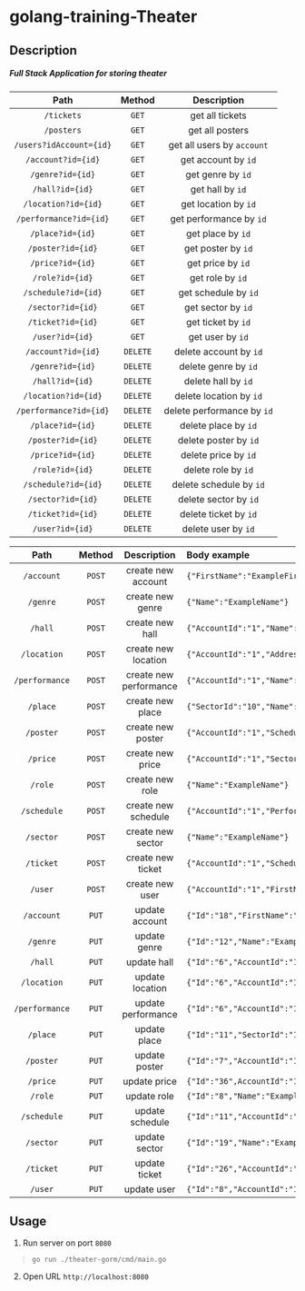 # golang-training-Theater

## Description

##### Full Stack Application for storing theater

|Path|Method|Description|
|:---:|:---:|:---:|
|```/tickets```|```GET```|get all tickets|
|```/posters```|```GET```|get all posters|
|```/users?idAccount={id}```|```GET```|get all users by ```account```|
|```/account?id={id}```|```GET```|get account by ```id```|
|```/genre?id={id}```|```GET```|get genre by ```id```|
|```/hall?id={id}```|```GET```|get hall by ```id```|
|```/location?id={id}```|```GET```|get location by ```id```|
|```/performance?id={id}```|```GET```|get performance by ```id```|
|```/place?id={id}```|```GET```|get place by ```id```|
|```/poster?id={id}```|```GET```|get poster by ```id```|
|```/price?id={id}```|```GET```|get price by ```id```|
|```/role?id={id}```|```GET```|get role by ```id```|
|```/schedule?id={id}```|```GET```|get schedule by ```id```|
|```/sector?id={id}```|```GET```|get sector by ```id```|
|```/ticket?id={id}```|```GET```|get ticket by ```id```|
|```/user?id={id}```|```GET```|get user by ```id```|
|```/account?id={id}```|```DELETE```|delete account by ```id```|
|```/genre?id={id}```|```DELETE```|delete genre by ```id```|
|```/hall?id={id}```|```DELETE```|delete hall by ```id```|
|```/location?id={id}```|```DELETE```|delete location by ```id```|
|```/performance?id={id}```|```DELETE```|delete performance by ```id```|
|```/place?id={id}```|```DELETE```|delete place by ```id```|
|```/poster?id={id}```|```DELETE```|delete poster by ```id```|
|```/price?id={id}```|```DELETE```|delete price by ```id```|
|```/role?id={id}```|```DELETE```|delete role by ```id```|
|```/schedule?id={id}```|```DELETE```|delete schedule by ```id```|
|```/sector?id={id}```|```DELETE```|delete sector by ```id```|
|```/ticket?id={id}```|```DELETE```|delete ticket by ```id```|
|```/user?id={id}```|```DELETE```|delete user by ```id```|

|Path|Method|Description|Body example|
|:---:|:---:|:---:|:---|
|```/account```|```POST```|create new account|```{"FirstName":"ExampleFirstName","LastName":"ExampleLastName","PhoneNumber":"ExamplePhoneNumber","Email":"Example@gmail.com"}```|
|```/genre```|```POST```|create new genre|```{"Name":"ExampleName"}```|
|```/hall```|```POST```|create new hall|```{"AccountId":"1","Name":"ExampleName","Capacity":"9999","LocationId":"1"}```|
|```/location```|```POST```|create new location|```{"AccountId":"1","Address":"ExampleAddress","PhoneNumber":"+777777777777"}```|
|```/performance```|```POST```|create new performance|```{"AccountId":"1","Name":"ExampleName","GenreId":"1","Duration":"1:00"}```|
|```/place```|```POST```|create new place|```{"SectorId":"10","Name":"1"}```|
|```/poster```|```POST```|create new poster|```{"AccountId":"1","ScheduleId":"6","Comment":"ExampleCommit"}```|
|```/price```|```POST```|create new price|```{"AccountId":"1","SectorId":"9","PerformanceId":"1","Price":"99"}```|
|```/role```|```POST```|create new role|```{"Name":"ExampleName"}```|
|```/schedule```|```POST```|create new schedule|```{"AccountId":"1","PerformanceId":"1","Date":"2021-04-25 13:00","HallId":"1"}```|
|```/sector```|```POST```|create new sector|```{"Name":"ExampleName"}```|
|```/ticket```|```POST```|create new ticket|```{"AccountId":"1","ScheduleId":"6","PlaceId":"1","DateOfIssue":"now()","paid":"true","reservation":"true","destroyed":"true"}```|
|```/user```|```POST```|create new user|```{"AccountId":"1","FirstName":"ExampleFirstName","LastName":"ExampleLastName","RoleId":"1","LocationId":"1","PhoneNumber":"+777777777777"}```|
|```/account```|```PUT```|update account|```{"Id":"18","FirstName":"ExampleFirstName","LastName":"ExampleLastName","PhoneNumber":"ExamplePhoneNumber","Email":"Example@gmail.com"}```|
|```/genre```|```PUT```|update genre|```{"Id":"12","Name":"ExampleName"}```|
|```/hall```|```PUT```|update hall|```{"Id":"6","AccountId":"1","Name":"ExampleName","Capacity":"9999","LocationId":"1"}```|
|```/location```|```PUT```|update location|```{"Id":"6","AccountId":"1","Address":"ExampleAddress","PhoneNumber":"+777777777777"}```|
|```/performance```|```PUT```|update performance|```{"Id":"6","AccountId":"1","Name":"ExampleName","GenreId":"1","Duration":"1:00"}```|
|```/place```|```PUT```|update place|```{"Id":"11","SectorId":"10","Name":"2"}```|
|```/poster```|```PUT```|update poster|```{"Id":"7","AccountId":"1","ScheduleId":"6","Comment":"ExampleCommit"}```|
|```/price```|```PUT```|update price|```{"Id":"36",AccountId":"1","SectorId":"9","PerformanceId":"1","Price":"99"}```|
|```/role```|```PUT```|update role|```{"Id":"8","Name":"ExampleName"}```|
|```/schedule```|```PUT```|update schedule|```{"Id":"11","AccountId":"1","PerformanceId":"1","Date":"2021-04-25 13:00","HallId":"1"}```|
|```/sector```|```PUT```|update sector|```{"Id":"19","Name":"ExampleName"}```|
|```/ticket```|```PUT```|update ticket|```{"Id":"26","AccountId":"1","ScheduleId":"6","PlaceId":"1","DateOfIssue":"now()","paid":"true","reservation":"true","destroyed":"true"}```|
|```/user```|```PUT```|update user|```{"Id":"8","AccountId":"1","FirstName":"ExampleFirstName","LastName":"ExampleLastName","RoleId":"1","LocationId":"1","PhoneNumber":"+777777777777"}```|

## Usage

1. Run server on port ```8080```

> ```go run ./theater-gorm/cmd/main.go```

2. Open URL ```http://localhost:8080```